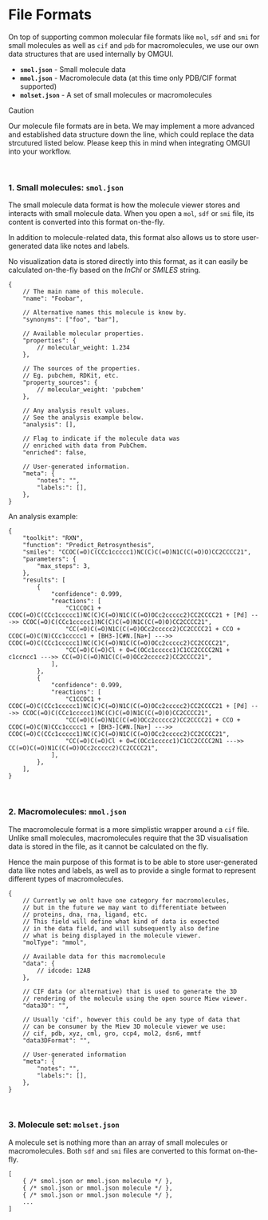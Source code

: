 # File Formats

On top of supporting common molecular file formats like `mol`, `sdf` and `smi` for small molecules as well as `cif` and `pdb` for macromolecules, we use our own data structures that are used internally by OMGUI.

-   **`smol.json`** - Small molecule data
-   **`mmol.json`** - Macromolecule data (at this time only PDB/CIF format supported)
-   **`molset.json`** - A set of small molecules or macromolecules

> [!CAUTION]
> Our molecule file formats are in beta. We may implement a more advanced and established data structure down the line, which could replace the data strcutured listed below. Please keep this in mind when integrating OMGUI into your workflow.

<br>

### 1. Small molecules: `smol.json`

The small molecule data format is how the molecule viewer stores and interacts with small molecule data. When you open a `mol`, `sdf` or `smi` file, its content is converted into this format on-the-fly.

In addition to molecule-related data, this format also allows us to store user-generated data like notes and labels.

No visualization data is stored directly into this format, as it can easily be calculated on-the-fly based on the _InChI_ or _SMILES_ string.

```jsonc
{
	// The main name of this molecule.
	"name": "Foobar",

	// Alternative names this molecule is know by.
	"synonyms": ["foo", "bar"],

	// Available molecular properties.
	"properties": {
		// molecular_weight: 1.234
	},

	// The sources of the properties.
	// Eg. pubchem, RDKit, etc.
	"property_sources": {
		// molecular_weight: 'pubchem'
	},

	// Any analysis result values.
	// See the analysis example below.
	"analysis": [],

	// Flag to indicate if the molecule data was
	// enriched with data from PubChem.
	"enriched": false,

	// User-generated information.
	"meta": {
		"notes": "",
		"labels:": [],
	},
}
```

An analysis example:

```jsonc
{
	"toolkit": "RXN",
	"function": "Predict_Retrosynthesis",
	"smiles": "CCOC(=O)C(CCc1ccccc1)NC(C)C(=O)N1C(C(=O)O)CC2CCCC21",
	"parameters": {
		"max_steps": 3,
	},
	"results": [
		{
			"confidence": 0.999,
			"reactions": [
				"C1CCOC1 + CCOC(=O)C(CCc1ccccc1)NC(C)C(=O)N1C(C(=O)OCc2ccccc2)CC2CCCC21 + [Pd] --->> CCOC(=O)C(CCc1ccccc1)NC(C)C(=O)N1C(C(=O)O)CC2CCCC21",
				"CC(=O)C(=O)N1C(C(=O)OCc2ccccc2)CC2CCCC21 + CCO + CCOC(=O)C(N)CCc1ccccc1 + [BH3-]C#N.[Na+] --->> CCOC(=O)C(CCc1ccccc1)NC(C)C(=O)N1C(C(=O)OCc2ccccc2)CC2CCCC21",
				"CC(=O)C(=O)Cl + O=C(OCc1ccccc1)C1CC2CCCC2N1 + c1ccncc1 --->> CC(=O)C(=O)N1C(C(=O)OCc2ccccc2)CC2CCCC21",
			],
		},
		{
			"confidence": 0.999,
			"reactions": [
				"C1CCOC1 + CCOC(=O)C(CCc1ccccc1)NC(C)C(=O)N1C(C(=O)OCc2ccccc2)CC2CCCC21 + [Pd] --->> CCOC(=O)C(CCc1ccccc1)NC(C)C(=O)N1C(C(=O)O)CC2CCCC21",
				"CC(=O)C(=O)N1C(C(=O)OCc2ccccc2)CC2CCCC21 + CCO + CCOC(=O)C(N)CCc1ccccc1 + [BH3-]C#N.[Na+] --->> CCOC(=O)C(CCc1ccccc1)NC(C)C(=O)N1C(C(=O)OCc2ccccc2)CC2CCCC21",
				"CC(=O)C(=O)Cl + O=C(OCc1ccccc1)C1CC2CCCC2N1 --->> CC(=O)C(=O)N1C(C(=O)OCc2ccccc2)CC2CCCC21",
			],
		},
	],
}
```

<br>

### 2. Macromolecules: `mmol.json`

The macromolecule format is a more simplistic wrapper around a `cif` file. Unlike small molecules, macromolecules require that the 3D visualisation data is stored in the file, as it cannot be calculated on the fly.

Hence the main purpose of this format is to be able to store user-generated data like notes and labels, as well as to provide a single format to represent different types of macromolecules.

```jsonc
{
	// Currently we onlt have one category for macromolecules,
	// but in the future we may want to differentiate between
	// proteins, dna, rna, ligand, etc.
	// This field will define what kind of data is expected
	// in the data field, and will subsequently also define
	// what is being displayed in the molecule viewer.
	"molType": "mmol",

	// Available data for this macromolecule
	"data": {
		// idcode: 12AB
	},

	// CIF data (or alternative) that is used to generate the 3D
	// rendering of the molecule using the open source Miew viewer.
	"data3D": "",

	// Usually 'cif', however this could be any type of data that
	// can be consumer by the Miew 3D molecule viewer we use:
	// cif, pdb, xyz, cml, gro, ccp4, mol2, dsn6, mmtf
	"data3DFormat": "",

	// User-generated information
	"meta": {
		"notes": "",
		"labels:": [],
	},
}
```

<br>

### 3. Molecule set: `molset.json`

A molecule set is nothing more than an array of small molecules or macromolecules. Both `sdf` and `smi` files are converted to this format on-the-fly.

```jsonc
[
    { /* smol.json or mmol.json molecule */ },
    { /* smol.json or mmol.json molecule */ },
    { /* smol.json or mmol.json molecule */ },
    ...
]
```
